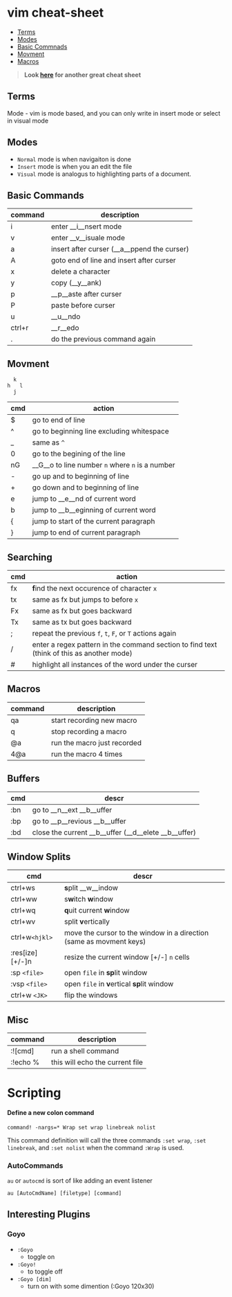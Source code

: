 # vim cheat-sheet
- [Terms](#Terms)
- [Modes](#Modes)
- [Basic Commnads](#Basic-Commands)
- [Movment](#Movment)
- [Macros](#Macros)

> **Look [here](https://vim.rtorr.com/) for another great cheat sheet**

## Terms
Mode - vim is mode based, and you can only write in insert mode or select in visual mode

## Modes
- `Normal` mode is when navigaiton is done
- `Insert` mode is when you an edit the file
- `Visual` mode is analogus to highlighting parts of a document.

## Basic Commands
| command | description |
| ------- | ----------- |
| i       | enter __i__nsert mode
| v       | enter __v__isuale mode
| a       | insert after curser (__a__ppend the curser) |
| A       | goto end of line and insert after curser |
| x       | delete a character |
| y       | copy (__y__ank) |
| p       | __p__aste after curser
| P       | paste before curser
| u       | __u__ndo        |
| ctrl+r  | __r__edo        |
| .       | do the previous command again |

## Movment
```text
  k
h   l
  j
```
| cmd | action |
| --- | ------ |
| $   | go to end of line
| ^   | go to beginning line excluding whitespace
| _   | same as `^`
| 0   | go to the begining of the line
| nG  | __G__o to line number `n` where `n` is a number
| -   | go up and to beginning of line
| +   | go down and to beginning of line
| e   | jump to __e__nd of current word
| b   | jump to __b__eginning of current word
| {   | jump to start of the current paragraph
| }   | jump to end of current paragraph

## Searching
| cmd | action
| --- | ------
| fx  | **f**ind the next occurence of character `x`
| tx  | same as fx but jumps to before `x`
| Fx  | same as fx but goes backward
| Tx  | same as tx but goes backward
| ;   | repeat the previous `f`, `t`, `F`, or `T` actions again
| /   | enter a regex pattern in the command section to find text (think of this as another mode)
| #   | highlight all instances of the word under the curser

## Macros
| command | description |
| ------- | ----------- |
| qa      | start recording new macro
| q       | stop recording a macro
| @a      | run the macro just recorded
| 4@a     | run the macro 4 times

## Buffers
| cmd | descr |
| --- | ----- |
| :bn | go to __n__ext __b__uffer
| :bp | go to __p__revious __b__uffer
| :bd | close the current __b__uffer (__d__elete __b__uffer)

## Window Splits
| cmd     | descr |
| ---     | ----- |
| ctrl+ws | **s**plit __w__indow
| ctrl+ww | s**w**itch **w**indow
| ctrl+wq | **q**uit current **w**indow
| ctrl+wv | split **v**ertically
| ctrl+w`<hjkl>` | move the cursor to the window in a direction (same as movment keys)
| :res[ize] [+/-]n | resize the current window [+/-] `n` cells
| :sp `<file>` | open `file` in **sp**lit window
| :vsp `<file>` | open `file` in **v**ertical **sp**lit window
| ctrl+w `<JK>` | flip the windows

## Misc
| command  | description |
| -------  | ----------- |
| :![cmd]  | run a shell command|
| :!echo % | this will echo the current file|

# Scripting
#### Define a new colon command
```vimscript
command! -nargs=* Wrap set wrap linebreak nolist
```
This command definition will call the three commands `:set wrap`, `:set linebreak`, and `:set nolist` when the command `:Wrap` is used.

### AutoCommands
`au` or `autocmd` is sort of like adding an event listener

```vim
au [AutoCmdName] [filetype] [command]
```

## Interesting Plugins
### Goyo
- `:Goyo`
    - toggle on
- `:Goyo!`
    - to toggle off
- `:Goyo [dim]`
    - turn on with some dimention (:Goyo 120x30)

